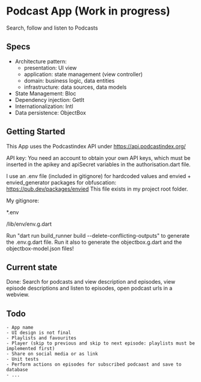 # Podcast App (Work in progress)

Search, follow and listen to Podcasts

## Specs

- Architecture pattern:
    - presentation: UI view
    - application: state management (view controller)
    - domain: business logic, data entities
    - infrastructure: data sources, data models
- State Management: Bloc
- Dependency injection: GetIt
- Internationalization: Intl
- Data persistence: ObjectBox

## Getting Started

This App uses the Podcastindex API under https://api.podcastindex.org/

API key:
You need an account to obtain your own API keys, which must be inserted in the apikey and apiSecret variables in the authorisation.dart file.

I use an .env file (included in gitignore) for hardcoded values and envied + envied_generator packages for obfuscation: https://pub.dev/packages/envied
This file exists in my project root folder. 

My gitignore:

*.env

/lib/env/env.g.dart

Run "dart run build_runner build --delete-conflicting-outputs" to generate the .env.g.dart file.
Run it also to generate the objectbox.g.dart and the objectbox-model.json files!

## Current state
Done: Search for podcasts and view description and episodes, view episode descriptions and listen to episodes, open podcast urls in a webview.

## Todo
    - App name
    - UI design is not final
    - Playlists and favourites
    - Player (skip to previous and skip to next episode: playlists must be implemented first)
    - Share on social media or as link
    - Unit tests
    - Perform actions on episodes for subscribed podcaast and save to database
    - ...
